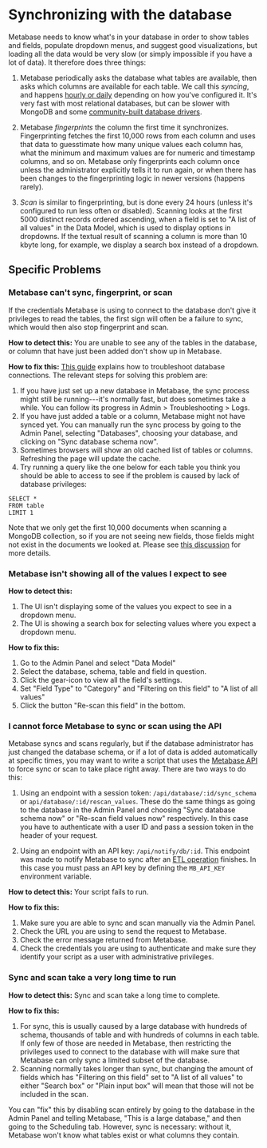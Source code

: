 # Synchronizing with the database

Metabase needs to know what's in your database in order to show tables and fields, populate dropdown menus, and suggest good visualizations, but loading all the data would be very slow (or simply impossible if you have a lot of data). It therefore does three things:

1. Metabase periodically asks the database what tables are available, then asks which columns are available for each table. We call this *syncing*, and happens [hourly or daily][sync-frequency] depending on how you've configured it. It's very fast with most relational databases, but can be slower with MongoDB and some [community-built database drivers][community-db-drivers].

2. Metabase *fingerprints* the column the first time it synchronizes. Fingerprinting fetches the first 10,000 rows from each column and uses that data to guesstimate how many unique values each column has, what the minimum and maximum values are for numeric and timestamp columns, and so on. Metabase only fingerprints each column once unless the administrator explicitly tells it to run again, or when there has been changes to the fingerprinting logic in newer versions (happens rarely).

3. *Scan* is similar to fingerprinting, but is done every 24 hours (unless it's configured to run less often or disabled).  Scanning looks at the first 5000 distinct records ordered ascending, when a field is set to "A list of all values" in the Data Model, which is used to display options in dropdowns. If the textual result of scanning a column is more than 10 kbyte long, for example, we display a search box instead of a dropdown.

## Specific Problems

### Metabase can't sync, fingerprint, or scan

If the credentials Metabase is using to connect to the database don't give it privileges to read the tables, the first sign will often be a failure to sync, which would then also stop fingerprint and scan.

**How to detect this:** You are unable to see any of the tables in the database, or column that have just been added don't show up in Metabase.

**How to fix this:** [This guide][troubleshooting-db-connection] explains how to troubleshoot database connections. The relevant steps for solving this problem are:

1. If you have just set up a new database in Metabase, the sync process might still be running---it's normally fast, but does sometimes take a while. You can follow its progress in Admin > Troubleshooting > Logs.
2. If you have just added a table or a column, Metabase might not have synced yet. You can manually run the sync process by going to the Admin Panel, selecting "Databases", choosing your database, and clicking on "Sync database schema now".
3. Sometimes browsers will show an old cached list of tables or columns. Refreshing the page will update the cache.
4. Try running a query like the one below for each table you think you should be able to access to see if the problem is caused by lack of database privileges:

```
SELECT *
FROM table
LIMIT 1
```

Note that we only get the first 10,000 documents when scanning a MongoDB collection, so if you are not seeing new fields, those fields might not exist in the documents we looked at. Please see [this discussion][metabase-mongo-missing] for more details.

### Metabase isn't showing all of the values I expect to see

**How to detect this:**

1. The UI isn't displaying some of the values you expect to see in a dropdown menu.
2. The UI is showing a search box for selecting values where you expect a dropdown menu.

**How to fix this:**

1. Go to the Admin Panel and select "Data Model"
2. Select the database, schema, table and field in question.
3. Click the gear-icon to view all the field's settings.
4. Set "Field Type" to "Category" and "Filtering on this field" to "A list of all values"
5. Click the button "Re-scan this field" in the bottom.

### I cannot force Metabase to sync or scan using the API

Metabase syncs and scans regularly, but if the database administrator has just changed the database schema, or if a lot of data is added automatically at specific times, you may want to write a script that uses the [Metabase API][metabase-api] to force sync or scan to take place right away. There are two ways to do this:

1. Using an endpoint with a session token: `/api/database/:id/sync_schema` or `api/database/:id/rescan_values`. These do the same things as going to the database in the Admin Panel and choosing "Sync database schema now" or "Re-scan field values now" respectively. In this case you have to authenticate with a user ID and pass a session token in the header of your request.

2. Using an endpoint with an API key: `/api/notify/db/:id`. This endpoint was made to notify Metabase to sync after an [ETL operation][etl] finishes. In this case you must pass an API key by defining the `MB_API_KEY` environment variable.

**How to detect this:** Your script fails to run.

**How to fix this:**

1. Make sure you are able to sync and scan manually via the Admin Panel.
2. Check the URL you are using to send the request to Metabase.
3. Check the error message returned from Metabase.
4. Check the credentials you are using to authenticate and make sure they identify your script as a user with administrative privileges.

### Sync and scan take a very long time to run

**How to detect this:** Sync and scan take a long time to complete.

**How to fix this:** 
1. For sync, this is usually caused by a large database with hundreds of schema, thousands of table and with hundreds of columns in each table. If only few of those are needed in Metabase, then restricting the privileges used to connect to the database with will make sure that Metabase can only sync a limited subset of the database.
2. Scanning normally takes longer than sync, but changing the amount of fields which has "Filtering on this field" set to "A list of all values" to either "Search box" or "Plain input box" will mean that those will not be included in the scan.

You can "fix" this by disabling scan entirely by going to the database in the Admin Panel and telling Metabase, "This is a large database," and then going to the Scheduling tab. However, sync is necessary: without it, Metabase won't know what tables exist or what columns they contain.

[bugs]: ./bugs.html
[community-db-drivers]: /docs/latest/developers-guide-drivers.html
[etl]: /glossary.html#etl
[metabase-api]: ../docs/latest/api-documentation.html
[metabase-mongo-missing]: /docs/latest/administration-guide/databases/mongodb.html#i-added-fields-to-my-database-but-dont-see-them-in-metabase
[sync-frequency]: /docs/latest/administration-guide/01-managing-databases.html#choose-when-metabase-syncs-and-scans
[troubleshooting-db-connection]: ./datawarehouse.html#troubleshooting-your-database-connection
